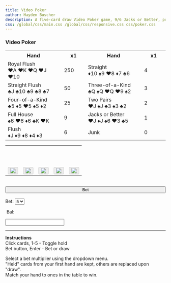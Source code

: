 ```yaml
---
title: Video Poker
author: Hayden Buscher
description: A five-card draw Video Poker game, 9/6 Jacks or Better, programmed in JavaScript.
css: /global/css/main.css /global/css/responsive.css css/poker.css
---
```


### Video Poker
<div class="margins" style="max-width:800px">

<table>
<tr>
<th style="width:35%">Hand </th>
<th style="width:15%" id="tableMult1">x1</th>
<th style="width:35%">Hand</th>
<th style="width:15%" id="tableMult2">x1</th>
</tr>
<tr>
<td id="hand1">Royal Flush<br><span class="redText">♥A ♥K ♥Q ♥J ♥10</span></td>
<td id="table1">250</td>
<td id="hand6">Straight<br><span class="redText">♦10</span> ♠9 <span class="redText">♥8 ♦7</span> ♣6</td>
<td id="table6">4</td>
</tr>
<tr>
<td id="hand2">Straight Flush<br>♣J ♣10 ♣9 ♣8 ♣7</td>
<td id="table2">50</td>
<td id="hand7">Three-of-a-Kind<br>♣Q ♠Q <span class="redText">♥Q ♥9</span> ♠2</td>
<td id="table7">3</td>
</tr>
<tr>
<td id="hand3">Four-of-a-Kind<br>♣5 <span class="redText">♦5 ♥5</span> ♠5 <span class="redText">♦2</span></td>
<td id="table3">25</td>
<td id="hand8">Two Pairs<br><span class="redText">♥J</span> ♠J ♣3 ♠3 <span class="redText">♣2</span></td>
<td id="table8">2</td>
</tr>
<tr>
<td id="hand4">Full House<br>♠6 <span class="redText">♥6 ♦6</span> ♣K <span class="redText">♥K</span></td>
<td id="table4">9</td>
<td id="hand9">Jacks or Better<br><span class="redText">♥J ♦J</span> ♠6 <span class="redText">♥3</span> ♣5</td>
<td id="table9">1</td>
</tr>
<tr>
<td id="hand5">Flush<br><span class="redText">♦J ♦9 ♦8 ♦4 ♦3</span></td>
<td id="table5">6</td>
<td id="hand10">Junk</td>
<td id="table10">0</td>
</tr></table>

<table>
<tr>

<th class="noBorder">
<div class="cardDiv" id="cardDivF">
<h4 id='text1' class="holdText">&nbsp</h4>
<button class='imgButton' id='holdImg1' disabled onclick=hold(1)>
<img draggable="false" id='card1' src='js/cards/BLUE_BACK.svg'></button>
</div>
</th>

<th class="noBorder">
<div class="cardDiv">
<h4 id='text2' class="holdText">&nbsp</h4>
<button class='imgButton' id='holdImg2' disabled onclick=hold(2)>
<img draggable="false" id='card2' src='js/cards/BLUE_BACK.svg'></button>
</div>
</th>

<th class="noBorder">
<div class="cardDiv">
<h4 id='text3' class="holdText">&nbsp</h4>
<button class='imgButton' id='holdImg3' disabled onclick=hold(3)>
<img draggable="false" id='card3' src='js/cards/BLUE_BACK.svg'></button>
</div>
</th>

<th class="noBorder">
<div class="cardDiv">
<h4 id='text4' class="holdText">&nbsp</h4>
<button class='imgButton' id='holdImg4' disabled onclick=hold(4)>
<img draggable="false" id='card4' src='js/cards/BLUE_BACK.svg'></button>
</div>
</th>

<th class="noBorder">
<div class="cardDiv"  id="cardDivL" style="padding-right:00%">
<h4 id='text5' class="holdText">&nbsp</h4>
<button class='imgButton' id='holdImg5' disabled onclick=hold(5)>
<img draggable="false" id='card5' src='js/cards/BLUE_BACK.svg'></button>
</div>
</th>

</tr>
</table>

<br>
<button id='bet' type="button" style="width:100%" onclick=betAmnt()> Bet</button><br><br>
<div style="display:inline"><p style="display:inline">Bet:</p>
<select id = "myList" onchange = updateTable()>
<option>1</option>
<option>2</option>
<option>3</option>
<option>4</option>
<option selected>5</option>
</select>
<div class="balDiv">
<p class="balText">&nbspBal: </p>
<input id="balanceDisp" class="balDisp" type="text" value="" readonly>
</div>
</div>
</div>

---

**Instructions**  
Click cards, 1-5 - Toggle hold  
Bet button, Enter - Bet or draw  

Select a bet multiplier using the dropdown menu.  
"Held" cards from your first hand are kept, others are replaced upon "draw".  
Match your hand to ones in the table to win.  


<script src="js/cards/cardparse.js"></script>
<script src="js/poker/pokerVideo copy.js"></script>
